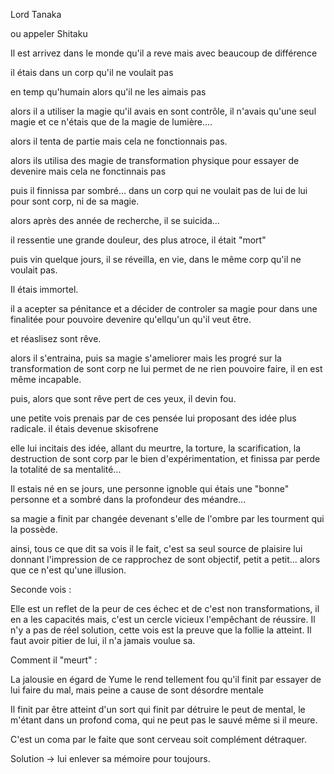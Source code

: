 


Lord Tanaka

ou appeler Shitaku

Il est arrivez dans le monde qu'il a reve mais avec beaucoup de différence


il étais dans un corp qu'il ne voulait pas

en temp qu'humain alors qu'il ne les aimais pas 

alors il a utiliser la magie qu'il avais en sont contrôle, il n'avais qu'une seul magie et ce n'étais que de la magie de lumière....

alors il tenta de partie mais cela ne fonctionnais pas.

alors ils utilisa des magie de transformation physique pour essayer de devenire mais cela ne fonctinnais pas

puis il finnissa par sombré... dans un corp qui ne voulait pas de lui de lui pour sont corp, ni de sa magie.

alors après des année de recherche, il se suicida...

il ressentie une grande douleur, des plus atroce, il était "mort"

puis vin quelque jours, il se réveilla, en vie, dans le même corp qu'il ne voulait pas.

Il étais immortel.

il a acepter sa pénitance et a décider de controler sa magie pour dans une finalitée pour pouvoire devenire qu'ellqu'un qu'il veut être.

et réaslisez sont rêve.

alors il s'entraina, puis sa magie s'ameliorer mais les progré sur la transformation de sont corp ne lui permet de ne rien pouvoire faire, il en est même incapable.

puis, alors que sont rêve pert de ces yeux, il devin fou.

une petite vois prenais par de ces pensée lui proposant des idée plus radicale. il étais devenue skisofrene 

elle lui incitais des idée, allant du meurtre, la torture, la scarification, la destruction de sont corp par le bien d'expérimentation, et finissa par perde la totalité de sa mentalité...

Il estais né en se jours, une personne ignoble qui étais une "bonne" personne et a sombré dans la profondeur des méandre...

sa magie a finit par changée devenant s'elle de l'ombre par les tourment qui la possède.

ainsi, tous ce que dit sa vois il le fait, c'est sa seul source de plaisire lui donnant l'impression de ce rapprochez de sont objectif, petit a petit... alors que ce n'est qu'une illusion.


Seconde vois :

Elle est un reflet de la peur de ces échec et de c'est non transformations, il en a les capacités mais, c'est un cercle vicieux l'empêchant de réussire. Il n'y a pas de réel solution, cette vois est la preuve que la follie la atteint. Il faut avoir pitier de lui, il n'a jamais voulue sa. 

Comment il "meurt" :

La jalousie en égard de Yume le rend tellement fou qu'il finit par essayer de lui faire du mal, mais peine a cause de sont désordre mentale

Il finit par être atteint d'un sort qui finit par détruire le peut de mental, le m'étant dans un profond coma, qui ne peut pas le sauvé même si il meure.

C'est un coma par le faite que sont cerveau soit complément détraquer.

Solution → lui enlever sa mémoire pour toujours.

